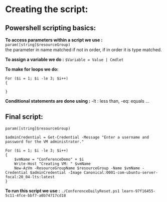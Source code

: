# Creating the script:
## Powershell scripting basics:
**To access parameters within a script we use :**
`param([string]$resourceGroup)`  
the parameter in name matched if not in order, if in order it is type matched.

**To assign a variable we do :**
`$Variable = Value | Cmdlet`

**To make for loops we do:**
```
For ($i = 1; $i -le 3; $i++) 
{

}
```
**Conditional statements are done using :**
-lt : less than, -eq: equals ...

## Final script:
```
param([string]$resourceGroup)

$adminCredential = Get-Credential -Message "Enter a username and password for the VM administrator."

For ($i = 1; $i -le 3; $i++)
{
    $vmName = "ConferenceDemo" + $i
    Write-Host "Creating VM: " $vmName
    New-AzVm -ResourceGroupName $resourceGroup -Name $vmName -Credential $adminCredential -Image Canonical:0001-com-ubuntu-server-focal:20_04-lts:latest
}
```

**To run this script we use :**
`./ConferenceDailyReset.ps1 learn-97f16455-5c11-4fce-bbf7-a0b74717cd18`